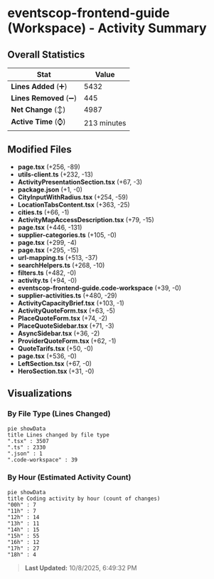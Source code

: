 # eventscop-frontend-guide (Workspace) - Activity Summary 

## Overall Statistics

| Stat                   | Value                                                             |
| ---------------------- | ----------------------------------------------------------------- |
| **Lines Added** (➕)   | 5432                                          |
| **Lines Removed** (➖) | 445                                        |
| **Net Change** (↕)    | 4987                |
| **Active Time** (⌚)   | 213 minutes |


## Modified Files
- **page.tsx** (+256, -89)
- **utils-client.ts** (+232, -13)
- **ActivityPresentationSection.tsx** (+67, -3)
- **package.json** (+1, -0)
- **CityInputWithRadius.tsx** (+254, -59)
- **LocationTabsContent.tsx** (+363, -25)
- **cities.ts** (+66, -1)
- **ActivityMapAccessDescription.tsx** (+79, -15)
- **page.tsx** (+446, -131)
- **supplier-categories.ts** (+105, -0)
- **page.tsx** (+299, -4)
- **page.tsx** (+295, -15)
- **url-mapping.ts** (+513, -37)
- **searchHelpers.ts** (+268, -10)
- **filters.ts** (+482, -0)
- **activity.ts** (+94, -0)
- **eventscop-frontend-guide.code-workspace** (+39, -0)
- **supplier-activities.ts** (+480, -29)
- **ActivityCapacityBrief.tsx** (+103, -1)
- **ActivityQuoteForm.tsx** (+63, -5)
- **PlaceQuoteForm.tsx** (+74, -2)
- **PlaceQuoteSidebar.tsx** (+71, -3)
- **AsyncSidebar.tsx** (+36, -2)
- **ProviderQuoteForm.tsx** (+62, -1)
- **QuoteTarifs.tsx** (+50, -0)
- **page.tsx** (+536, -0)
- **LeftSection.tsx** (+67, -0)
- **HeroSection.tsx** (+31, -0)

## Visualizations

### By File Type (Lines Changed)

```mermaid
pie showData
title Lines changed by file type
".tsx" : 3507
".ts" : 2330
".json" : 1
".code-workspace" : 39
```

### By Hour (Estimated Activity Count)

```mermaid
pie showData
title Coding activity by hour (count of changes)
"00h" : 7
"11h" : 7
"12h" : 14
"13h" : 11
"14h" : 15
"15h" : 55
"16h" : 12
"17h" : 27
"18h" : 4
```


> **Last Updated:** 10/8/2025, 6:49:32 PM